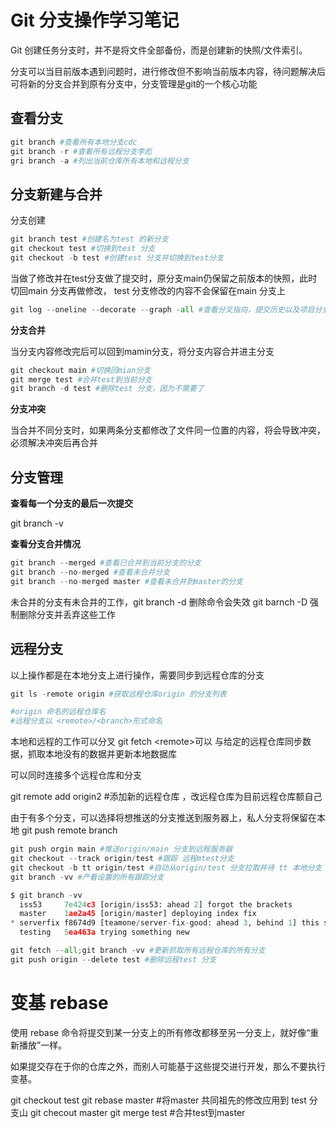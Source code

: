 # Git 分支操作学习笔记
Git 创建任务分支时，并不是将文件全部备份，而是创建新的快照/文件索引。

分支可以当目前版本遇到问题时，进行修改但不影响当前版本内容，待问题解决后可将新的分支合并到原有分支中，分支管理是git的一个核心功能


## 查看分支



```python
git branch #查看所有本地分支cdc
git branch -r #查看所有远程分支李彪
gri branch -a #列出当前仓库所有本地和远程分支
```

## 分支新建与合并
分支创建


```python
git branch test #创建名为test 的新分支
git checkout test #切换到test 分支
git checkout -b test #创建test 分支并切换到test分支
```

当做了修改并在test分支做了提交时，原分支main仍保留之前版本的快照，此时切回main 分支再做修改， test 分支修改的内容不会保留在main 分支上


```python
git log --oneline --decorate --graph -all #查看分叉指向，提交历史以及项目分支分叉情况
```

**分支合并**

当分支内容修改完后可以回到mamin分支，将分支内容合并进主分支


```python
git checkout main #切换回mian分支
git merge test #合并test到当前分支
git branch -d test #删除test 分支，因为不需要了
```

**分支冲突**

当合并不同分支时，如果两条分支都修改了文件同一位置的内容，将会导致冲突，必须解决冲突后再合并

## 分支管理

**查看每一个分支的最后一次提交**

git branch -v

**查看分支合并情况**


```python
git branch --merged #查看已合并到当前分支的分支
git branch --no-merged #查看未合并分支
git branch --no-merged master #查看未合并到master的分支
```

未合并的分支有未合并的工作，git branch -d 删除命令会失效
git barnch -D 强制删除分支并丢弃这些工作

## 远程分支
以上操作都是在本地分支上进行操作，需要同步到远程仓库的分支


```python
git ls -remote origin #获取远程仓库origin 的分支列表

#origin 命名的远程仓库名
#远程分支以 <remote>/<branch>形式命名

```

本地和远程的工作可以分叉 git fetch \<remote\>可以 与给定的远程仓库同步数据，抓取本地没有的数据并更新本地数据库

可以同时连接多个远程仓库和分支

git remote add  origin2 #添加新的远程仓库 ，改远程仓库为目前远程仓库额自己

由于有多个分支，可以选择将想推送的分支推送到服务器上，私人分支将保留在本地
git push remote branch


```python
git push orgin main #推送origin/main 分支到远程服务器
git checkout --track origin/test #跟踪 远程mtest分支
git checkout -b tt origin/test #自动从origin/test 分支拉取并待 tt 本地分支
git branch -vv #产看设置的所有跟踪分支
```


```python
$ git branch -vv
  iss53     7e424c3 [origin/iss53: ahead 2] forgot the brackets
  master    1ae2a45 [origin/master] deploying index fix
* serverfix f8674d9 [teamone/server-fix-good: ahead 3, behind 1] this should do it
  testing   5ea463a trying something new
```


```python
git fetch --all;git branch -vv #更新抓取所有远程仓库的所有分支
git push origin --delete test #删除远程test 分支
```

# 变基 rebase
使用 rebase 命令将提交到某一分支上的所有修改都移至另一分支上，就好像“重新播放”一样。

如果提交存在于你的仓库之外，而别人可能基于这些提交进行开发，那么不要执行变基。


git checkout test
git rebase master #将master 共同祖先的修改应用到 test 分支山
git checout master 
git merge test #合并test到master
